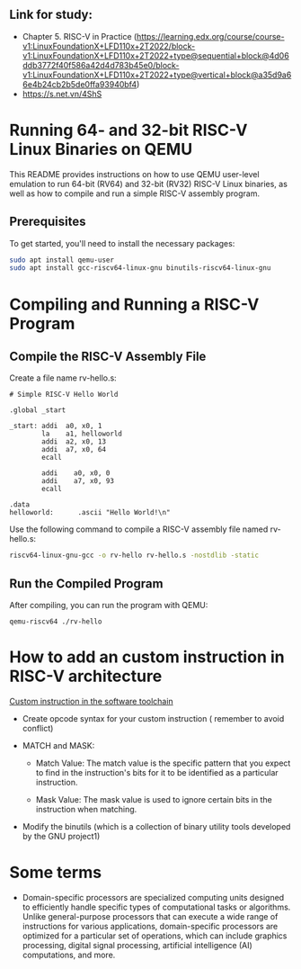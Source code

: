 
## Link for study: 
  - Chapter 5. RISC-V in Practice (https://learning.edx.org/course/course-v1:LinuxFoundationX+LFD110x+2T2022/block-v1:LinuxFoundationX+LFD110x+2T2022+type@sequential+block@4d06ddb3772f40f586a42d4d783b45e0/block-v1:LinuxFoundationX+LFD110x+2T2022+type@vertical+block@a35d9a66e4b24cb2b5de0ffa93940bf4) 
  - https://s.net.vn/4ShS
  
# Running 64- and 32-bit RISC-V Linux Binaries on QEMU

This README provides instructions on how to use QEMU user-level emulation to run 64-bit (RV64) and 32-bit (RV32) RISC-V Linux binaries, as well as how to compile and run a simple RISC-V assembly program.

## Prerequisites

To get started, you'll need to install the necessary packages:

```bash
sudo apt install qemu-user
sudo apt install gcc-riscv64-linux-gnu binutils-riscv64-linux-gnu
```

# Compiling and Running a RISC-V Program
## Compile the RISC-V Assembly File
Create a file name rv-hello.s:
```
# Simple RISC-V Hello World

.global _start

_start: addi  a0, x0, 1
        la    a1, helloworld
        addi  a2, x0, 13
        addi  a7, x0, 64
        ecall

        addi    a0, x0, 0
        addi    a7, x0, 93
        ecall

.data
helloworld:      .ascii "Hello World!\n"

```
Use the following command to compile a RISC-V assembly file named rv-hello.s:
```bash
riscv64-linux-gnu-gcc -o rv-hello rv-hello.s -nostdlib -static
```
## Run the Compiled Program
After compiling, you can run the program with QEMU:
``` 
qemu-riscv64 ./rv-hello
```
# How to add an custom instruction in RISC-V architecture
[Custom instruction in the software toolchain](https://pcotret.gitlab.io/riscv-custom/sw_toolchain.html)
- Create opcode syntax for your custom instruction ( remember to avoid conflict)
- MATCH and MASK:  

  - Match Value: The match value is the specific pattern that you expect to find in the instruction's bits for it to be identified as a particular instruction.

  - Mask Value: The mask value is used to ignore certain bits in the instruction when matching.
- Modify the binutils (which is a collection of binary utility tools developed by the GNU project1)

# Some terms
- Domain-specific processors are specialized computing units designed to efficiently handle specific types of computational tasks or algorithms. Unlike general-purpose processors that can execute a wide range of instructions for various applications, domain-specific processors are optimized for a particular set of operations, which can include graphics processing, digital signal processing, artificial intelligence (AI) computations, and more. 